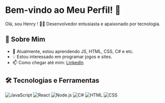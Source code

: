 # Bem-vindo ao Meu Perfil! 👋

Olá, sou Henry ! 👨‍💻 Desenvolvedor entusiasta e apaixonado por tecnologia.

## 🚀 Sobre Mim

- 🌱 Atualmente, estou aprendendo JS, HTML, CSS, C# e etc.
- 💡 Estou interessado em programar jogos e sites.
- 📫 Como chegar até mim: [LinkedIn](https://www.linkedin.com/in/henry-souza-8442a8201/) 

## 🛠️ Tecnologias e Ferramentas

![JavaScript](https://img.shields.io/badge/-JavaScript-F7DF1E?style=flat-square&logo=javascript&logoColor=black)
![React](https://img.shields.io/badge/-React-61DAFB?style=flat-square&logo=react&logoColor=white)
![Node.js](https://img.shields.io/badge/-Node.js-339933?style=flat-square&logo=node.js&logoColor=white)
![C#](https://img.shields.io/badge/-C%23-239120?style=flat-square&logo=c-sharp&logoColor=white)
![HTML](https://img.shields.io/badge/-HTML5-E34F26?style=flat-square&logo=html5&logoColor=white)
![CSS](https://img.shields.io/badge/-CSS3-1572B6?style=flat-square&logo=css3&logoColor=white)
